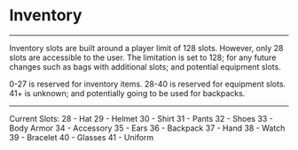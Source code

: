 # Inventory

---

Inventory slots are built around a player limit of 128 slots. However, only 28 slots are accessible to the user. The limitation is set to 128; for any future changes such as bags with additional slots; and potential equipment slots.

0-27 is reserved for inventory items.
28-40 is reserved for equipment slots.
41+ is unknown; and potentially going to be used for backpacks.

---

Current Slots:
28 - Hat
29 - Helmet
30 - Shirt
31 - Pants
32 - Shoes
33 - Body Armor
34 - Accessory
35 - Ears
36 - Backpack
37 - Hand
38 - Watch
39 - Bracelet
40 - Glasses
41 - Uniform
